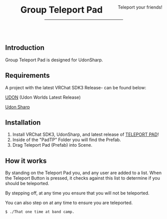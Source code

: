 
<div align="center">
    <div class="header">
        <p>
            <h1 style="display:inline;text-size:24px;"> Group Teleport Pad</h2>
            <span style="float:right">Teleport your friends!</span>
        </p>
    </div>
    <!-- build status badges here thanks -->
    <hr style="width:50%" />
    <br />
    <br />
</div>

## Introduction

Group Teleport Pad is designed for UdonSharp.

## Requirements
A project with the latest VRChat SDK3 Release- can be found below:

[UDON](https://vrchat.com/home/download) (Udon Worlds Latest Release)

[Udon Sharp](https://github.com/vrchat-community/UdonSharp/releases/tag/v0.20.3)

## Installation

1. Install VRChat SDK3, UdonSharp, and latest release of [TELEPORT PAD](https://github.com/itsKatVR/vrc-group-teleportpad/releases/latest)!
2. Inside of the "PadTP" Folder you will find the Prefab.
3. Drag Teleport Pad (Prefab) into Scene.

## How it works
By standing on the Teleport Pad you, and any user are added to a list.
When the Teleport Button is pressed, it checks against this list to determine if you should be teleported.


By stepping off, at any time you ensure that you will not be teleported.

You can also step on at any time to ensure you are teleported.


```
$ ./That one time at band camp.
```
